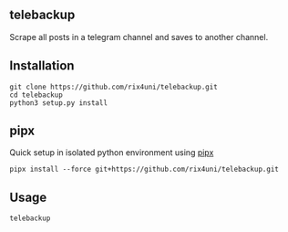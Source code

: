 ## telebackup

Scrape all posts in a telegram channel and saves to another channel.

## Installation
```
git clone https://github.com/rix4uni/telebackup.git
cd telebackup
python3 setup.py install
```

## pipx
Quick setup in isolated python environment using [pipx](https://pypa.github.io/pipx/)
```
pipx install --force git+https://github.com/rix4uni/telebackup.git
```

## Usage
```
telebackup
```